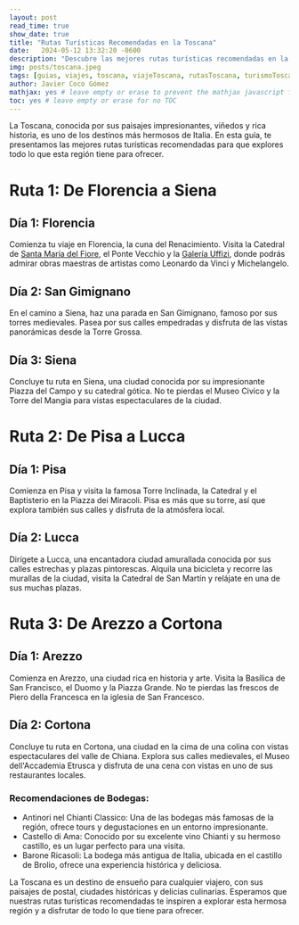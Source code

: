 ```yaml
---
layout: post
read_time: true
show_date: true
title: "Rutas Turísticas Recomendadas en la Toscana"
date:   2024-05-12 13:32:20 -0600
description: "Descubre las mejores rutas turísticas recomendadas en la Toscana. Explora viñedos, pueblos encantadores y lugares históricos con nuestra guía detallada."
img: posts/toscana.jpeg
tags: [guias, viajes, toscana, viajeToscana, rutasToscana, turismoToscana, guíaDeViaje]
author: Javier Coco Gómez
mathjax: yes # leave empty or erase to prevent the mathjax javascript from loading
toc: yes # leave empty or erase for no TOC
---
```

La Toscana, conocida por sus paisajes impresionantes, viñedos y rica historia, es uno de los destinos más hermosos de Italia. En esta guía, te presentamos las mejores rutas turísticas recomendadas para que explores todo lo que esta región tiene para ofrecer.

# Ruta 1: De Florencia a Siena

## Día 1: Florencia
Comienza tu viaje en Florencia, la cuna del Renacimiento. Visita la Catedral de [Santa María del Fiore](https://historia.nationalgeographic.com.es/a/catedral-florencia-maravilla-renacimiento_13634), el Ponte Vecchio y la [Galería Uffizi](https://www.visituffizi.org/es/), donde podrás admirar obras maestras de artistas como Leonardo da Vinci y Michelangelo.

## Día 2: San Gimignano
En el camino a Siena, haz una parada en San Gimignano, famoso por sus torres medievales. Pasea por sus calles empedradas y disfruta de las vistas panorámicas desde la Torre Grossa.

## Día 3: Siena
Concluye tu ruta en Siena, una ciudad conocida por su impresionante Piazza del Campo y su catedral gótica. No te pierdas el Museo Civico y la Torre del Mangia para vistas espectaculares de la ciudad.

# Ruta 2: De Pisa a Lucca

## Día 1: Pisa
Comienza en Pisa y visita la famosa Torre Inclinada, la Catedral y el Baptisterio en la Piazza dei Miracoli. Pisa es más que su torre, así que explora también sus calles y disfruta de la atmósfera local.

## Día 2: Lucca
Dirígete a Lucca, una encantadora ciudad amurallada conocida por sus calles estrechas y plazas pintorescas. Alquila una bicicleta y recorre las murallas de la ciudad, visita la Catedral de San Martín y relájate en una de sus muchas plazas.

# Ruta 3: De Arezzo a Cortona

## Día 1: Arezzo
Comienza en Arezzo, una ciudad rica en historia y arte. Visita la Basílica de San Francisco, el Duomo y la Piazza Grande. No te pierdas las frescos de Piero della Francesca en la iglesia de San Francesco.

## Día 2: Cortona
Concluye tu ruta en Cortona, una ciudad en la cima de una colina con vistas espectaculares del valle de Chiana. Explora sus calles medievales, el Museo dell'Accademia Etrusca y disfruta de una cena con vistas en uno de sus restaurantes locales.

### Recomendaciones de Bodegas:
- Antinori nel Chianti Classico: Una de las bodegas más famosas de la región, ofrece tours y degustaciones en un entorno impresionante.
- Castello di Ama: Conocido por su excelente vino Chianti y su hermoso castillo, es un lugar perfecto para una visita.
- Barone Ricasoli: La bodega más antigua de Italia, ubicada en el castillo de Brolio, ofrece una experiencia histórica y deliciosa.

La Toscana es un destino de ensueño para cualquier viajero, con sus paisajes de postal, ciudades históricas y delicias culinarias. Esperamos que nuestras rutas turísticas recomendadas te inspiren a explorar esta hermosa región y a disfrutar de todo lo que tiene para ofrecer.
